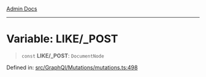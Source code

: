 [Admin Docs](/)

***

# Variable: LIKE/_POST

> `const` **LIKE/_POST**: `DocumentNode`

Defined in: [src/GraphQl/Mutations/mutations.ts:498](https://github.com/PalisadoesFoundation/talawa-admin/blob/main/src/GraphQl/Mutations/mutations.ts#L498)
